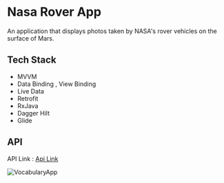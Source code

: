 # Nasa Rover App
An application that displays photos taken by NASA's rover vehicles on the surface of Mars.

## Tech Stack 
- MVVM
- Data Binding , View Binding
- Live Data
- Retrofit
- RxJava
- Dagger Hilt
- Glide

## API
API Link : [Api Link](https://api.nasa.gov/)


![VocabularyApp](/gif/NasaRoverAppGif.gif)
